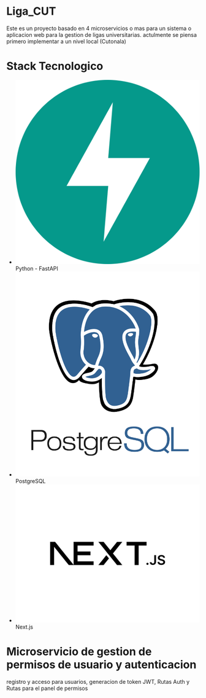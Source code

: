 # Liga_CUT
Este es un proyecto basado en 4 microservicios o mas para un sistema o aplicacion web para la gestion de ligas universitarias. actulmente se piensa primero implementar a un nivel local (Cutonala)

# Stack Tecnologico
- ![FastAPI](docs/images/fastapi-1.svg) Python - FastAPI  
- ![PostgreSQL](docs/images/favpng_2b4808d3f42736a2e61232030a423db0.png) PostgreSQL 
- ![Next.js](docs/images/next-js-logo-black-text-green-background-modern-design.png) Next.js

# Microservicio de gestion de permisos de usuario y autenticacion
registro y acceso para usuarios, generacion de token JWT, Rutas Auth 
y Rutas para el panel de permisos







